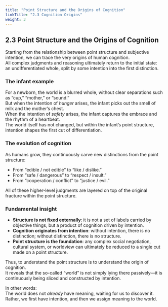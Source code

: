 ```yaml
---
title: "Point Structure and the Origins of Cognition"
linkTitle: "2.3 Cognition Origins"
weight: 3
---
```


## 2.3 Point Structure and the Origins of Cognition  

Starting from the relationship between point structure and subjective intention, we can trace the very origins of human cognition.  
All complex judgments and reasoning ultimately return to the initial state:  
an undifferentiated whole, split by some intention into the first distinction.  

### The infant example  
For a newborn, the world is a blurred whole, without clear separations such as “cup,” “mother,” or “sound.”  
But when the intention of *hunger* arises, the infant picks out the smell of milk and the mother’s chest.  
When the intention of *safety* arises, the infant captures the embrace and the rhythm of a heartbeat.  
The world itself has not changed, but within the infant’s point structure, intention shapes the first cut of differentiation.  

### The evolution of cognition  
As humans grow, they continuously carve new distinctions from the point structure:  

- From “edible / not edible” to “like / dislike.”  
- From “safe / dangerous” to “respect / insult.”  
- From “cooperation / conflict” to “justice / evil.”  

All of these higher-level judgments are layered on top of the original fracture within the point structure.  

### Fundamental insight  
- **Structure is not fixed externally**: it is not a set of labels carried by objective things, but a product of cognition driven by intention.  
- **Cognition originates from intention**: without intention, there is no distinction; without distinction, there is no structure.  
- **Point structure is the foundation**: any complex social negotiation, cultural system, or worldview can ultimately be reduced to a single cut made on a point structure.  

Thus, to understand the point structure is to understand the origin of cognition.  
It reveals that the so-called “world” is not simply lying there passively—it is continuously being sliced and constructed by intention.  

In other words:  
The world does not *already* have meaning, waiting for us to discover it.  
Rather, we first have intention, and then we assign meaning to the world.  
